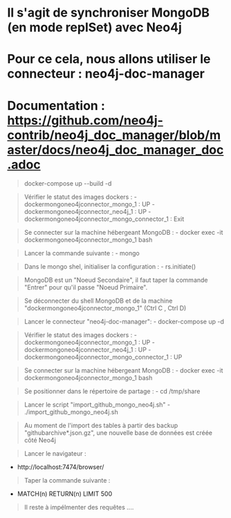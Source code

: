 # Il s'agit de synchroniser MongoDB (en mode replSet) avec Neo4j 
# Pour ce cela, nous allons utiliser le connecteur : neo4j-doc-manager
# Documentation : https://github.com/neo4j-contrib/neo4j_doc_manager/blob/master/docs/neo4j_doc_manager_doc.adoc


> docker-compose up --build -d

> Vérifier le statut des images dockers :
	- dockermongoneo4jconnector_mongo_1 : UP
	- dockermongoneo4jconnector_neo4j_1 : UP
	- dockermongoneo4jconnector_mongo_connector_1 : Exit
	
> Se connecter sur la machine hébergeant MongoDB :
	- docker exec -it dockermongoneo4jconnector_mongo_1 bash

> Lancer la commande suivante :
	- mongo
	
> Dans le mongo shel, initialiser la configuration : 
    - rs.initiate()
	
> MongoDB est un "Noeud Secondaire", il faut taper la commande "Entrer" pour qu'il passe "Noeud Primaire".

> Se déconnecter du shell MongoDB et de la machine "dockermongoneo4jconnector_mongo_1" (Ctrl C , Ctrl D)

> Lancer le  connecteur "neo4j-doc-manager":
    - docker-compose up -d
	
> Vérifier le statut des images dockers :
	- dockermongoneo4jconnector_mongo_1 : UP
	- dockermongoneo4jconnector_neo4j_1 : UP
	- dockermongoneo4jconnector_mongo_connector_1 : UP
	
> Se connecter sur la machine hébergeant MongoDB :
	- docker exec -it dockermongoneo4jconnector_mongo_1 bash
	
> Se positionner dans le répertoire de partage :
    - cd /tmp/share	
	
> Lancer le script "import_github_mongo_neo4j.sh"
    - ./import_github_mongo_neo4j.sh
	
> Au moment de l'import des tables à partir des backup "githubarchive*.json.gz",
  une nouvelle base de données est créée côté Neo4j
  
> Lancer le navigateur :
  - http://localhost:7474/browser/
  
> Taper la commande suivante :
  - MATCH(n) RETURN(n) LIMIT 500
  
> Il reste à impélmenter des requêtes ....